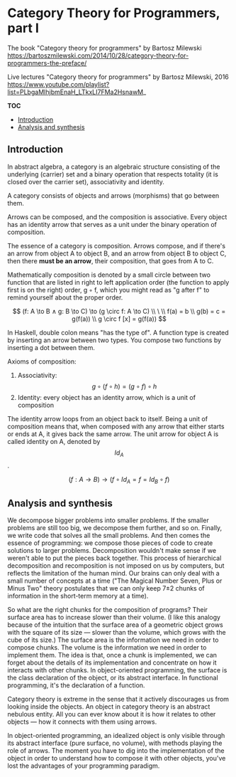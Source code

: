 # Category Theory for Programmers, part I

The book "Category theory for programmers" by Bartosz Milewski
https://bartoszmilewski.com/2014/10/28/category-theory-for-programmers-the-preface/

Live lectures "Category theory for programmers" by Bartosz Milewski, 2016
https://www.youtube.com/playlist?list=PLbgaMIhjbmEnaH_LTkxLI7FMa2HsnawM_


**TOC**

<!-- TOC -->

- [Introduction](#introduction)
- [Analysis and synthesis](#analysis-and-synthesis)

<!-- /TOC -->

## Introduction

In abstract algebra, a category is an algebraic structure consisting of the underlying (carrier) set and a binary operation that respects totality (it is closed over the carrier set), associativity and identity.

A category consists of objects and arrows (morphisms) that go between them.

Arrows can be composed, and the composition is associative. Every object has an identity arrow that serves as a unit under the binary operation of composition.



The essence of a category is composition. Arrows compose, and if there's an arrow from object A to object B, and an arrow from object B to object C, then there **must be an arrow**, their composition, that goes from A to C.

Mathematically composition is denoted by a small circle between two function that are listed in right to left application order (the function to apply first is on the right) order, g ◦ f, which you might read as "g after f" to remind yourself about the proper order.

$$
(f: A \to B ∧ g: B \to C) \to (g \circ f: A \to C) \\
\ \\
f(a) = b \\
g(b) = c = g(f(a)) \\
g \circ f [x] = g(f(a))
$$

In Haskell, double colon means "has the type of". A function type is created by inserting an arrow between two types. You compose two functions by inserting a dot between them.

Axioms of composition:
1. Associativity: $$g \circ (f \circ h) = (g \circ f) \circ h$$
2. Identity: every object has an identity arrow, which is a unit of composition

The identity arrow loops from an object back to itself. Being a unit of
composition means that, when composed with any arrow that either starts or ends at A, it gives back the same arrow. The unit arrow for object A is called identity on A, denoted by $$Id_A$$.

$$(f:A\to B) \to (f \circ Id_A = f = Id_B \circ f)$$


## Analysis and synthesis

We decompose bigger problems into smaller problems. If the smaller problems are still too big, we decompose them further, and so on. Finally, we write code that solves all the small problems. And then comes the essence of programming: we compose those pieces of code to create solutions to larger problems. Decomposition wouldn't make sense if we weren't able to put the pieces back together. This process of hierarchical decomposition and recomposition is not imposed on us by computers, but reflects the limitation of the human mind. Our brains can only deal with a small number of concepts at a time ("The Magical Number Seven, Plus or Minus Two" theory postulates that we can only keep 7±2
chunks of information in the short-term memory at a time).

So what are the right chunks for the composition of programs? Their surface area has to increase slower than their volume. (I like this analogy because of the intuition that the surface area of a geometric object grows with the square of its size — slower than the volume, which grows with the cube of its size.) The surface area is the information we need in order to compose chunks. The volume is the information we need in order to implement them. The idea is that, once a chunk is implemented, we can forget about the details of its implementation and concentrate on how it interacts with other chunks. In object-oriented programming, the surface is the class declaration of the object, or its abstract interface. In functional programming, it's the declaration of a function.

Category theory is extreme in the sense that it actively discourages us from looking inside the objects. An object in category theory is an abstract nebulous entity. All you can ever know about it is how it relates to other objects — how it connects with them using arrows.

In object-oriented programming, an idealized object is only visible through its abstract interface (pure surface, no volume), with methods playing the role of arrows. The moment you have to dig into the implementation of the object in order to understand how to compose it with other objects, you've lost the advantages of your programming paradigm.
